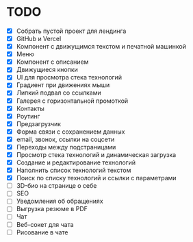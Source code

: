# TODO

- [x] Собрать пустой проект для лендинга
- [x] GitHub и Vercel
- [x] Компонент с движущимся текстом и печатной машинкой
- [x] Меню
- [x] Компонент с описанием
- [x] Движущиеся кнопки
- [x] UI для просмотра стека технологий
- [x] Градиент при движениях мыши
- [x] Липкий подвал со ссылками
- [x] Галерея c горизонтальной промоткой
- [x] Контакты
- [x] Роутинг
- [x] Предзагрузчик
- [x] Форма связи с сохранением данных
- [x] email, звонок, ссылки на соцсети
- [x] Переходы между подстраницами
- [x] Просмотр стека технологий и динамическая загрузка
- [x] Создание и редактирование технологий
- [x] Наполнить список технологий текстом
- [x] Поиск по списку технологий и ссылки с параметрами
- [ ] 3D-био на странице о себе
- [ ] SEO
- [ ] Уведомления об обращениях
- [ ] Выгрузка резюме в PDF
- [ ] Чат
- [ ] Веб-сокет для чата
- [ ] Рисование в чате
